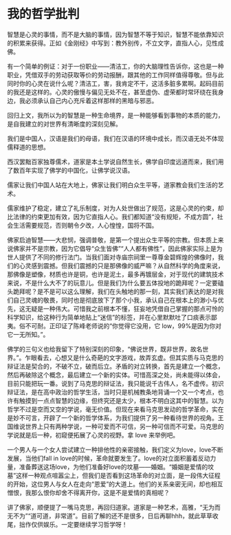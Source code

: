 # 我的哲学批判

智慧是心灵的事情，而不是大脑的事情，因为智慧不等于知识，智慧不能依靠知识的积累来获得。正如《金刚经》中写到：教外别传，不立文字，直指人心，见性成佛。

有一个简单的例证：对于一份职业——清洁工，你的大脑理性告诉你，这也是一种职业，凭借双手的劳动获取等价的劳动报酬，跟其他的工作同样值得尊敬。但与此同时你的心灵在说什么呢？清洁工，害，我肯定不干，这活多脏多累啊。起码目前的我还是这样的。心灵的傲慢与偏见无处不在，甚至虚伪、虚荣都时常环绕在我身边，我必须承认自己内心充斥着这样那样的黑暗与邪恶。

回归上文，我所以为的智慧是一种生命境界，是一种能够看到事物的本质的能力，是自我建立的对世界有清晰度的深刻见解。

我们是中国人，汉语是我们的母语，我们在汉语的环境中成长，而汉语无处不体现儒释道的思想。

西汉罢黜百家独尊儒术，道家是本土学说自然生长，佛学自印度远道而来，我们用了数百年实现了佛学的中国化，让佛学说汉语。

儒家让我们中国人站在大地上，佛家让我们明白众生平等，道家教会我们生活的艺术。

儒家维护了稳定，建立了礼乐制度，对为人处世做出了规范，这是心灵的约束，却比法律的约束更加有效，因为它直指人心。我们都知道“没有规矩，不成方圆”，社会生活需要规范，否则朝令夕改，人心惶惶，国将不国。

佛家启迪智慧——大悲悯，强调普敬，是第一个提出众生平等的宗教。但本质上来说佛家并不是宗教，因为它倡导“众生皆佛”“人人都有佛性”，因此佛家实际上是为世人提供了不同的修行法门。当我们面对寺庙宗祠里一尊尊金碧辉煌的佛像时，我们的心灵感到震撼。但我们震撼的只是那佛像的威严嘛？从自然科学的角度来说，那佛像是塑像，材质也许是铜，也许是泥土，最多再镀层金，对于现代的建筑技术来说，不是什么大不了的玩意儿。但是我们为什么要五体投地的跪拜呢？一定要磕头跪拜呢？是不是可以这么理解，我们在头触地的那一刻，其实我们表达的是对我们自己灵魂的敬畏，同时也是彻底放下了那个小我，承认自己在根本上的渺小与优先，这无疑是一种伟大。可惜我之前根本不懂，狂妄地凭借自己掌握的那点可怜的科学知识，给这种行为简单地贴上“迷信”的标签，并在心里默默吐了口痰表示鄙夷。俗不可耐。正印证了陈峰老师说的“你觉得它没用，它 low，99%是因为你对它一无所知。”。

佛学的三句义也给我留下了特别深刻的印象，“佛说世界，既非世界，故名世界。”。乍眼看去，心想又是什么奇葩的文字游戏，故弄玄虚。但其实质与马克思的辩证法是契合的，不破不立，破而后立。矛盾的对立转换，首先是建立一个概念，然后再破除这个概念，最后建立一个新的实体。可惜高深之处，尚未能得以体会，目前只能把玩一番。说到了马克思的辩证法，我只能说千古伟人，名不虚传。初识辩证法，是在高中政治的哲学生活，当时只是机械教条地背诵一个又一个考点，也许有触摸到一点点智慧的边缘，但终究还是太少，根本不明白这其中的智慧。以为哲学不过是空而又空的学说，毫无价值。但现在来看马克思发动的哲学革命，实在是妙不可言，开辟了一个新的哲学体系，为我们提供了另一种看待世界的视角。王国维说世界上只有两种学说，一种可爱而不可信，另一种可信而不可爱。马克思的学说就是后一种，初窥便拓展了心灵的视野。拿 love 来举例吧。

一个男人与一个女人尝试建立一种排他性的亲密接触，我们定义为love，love不断发展，当他们fall in love的时候，革命就要发生了。love的对立面积蓄着反动力量，准备葬送这场love，为他们准备好love的坟墓——婚姻。“婚姻是爱情的坟墓”这样一种观点喧嚣尘上，但我们是否看到这场革命的对立面，是一段伟大征程的开始，这位男人与女人在走向“恩爱”的大道上。他们的关系亲密无间，却也相互憎恨，我那么恨你却舍不得离开你，这是不是爱情的真相呢？

讲了佛家，顺便提了一嘴马克思，再回归道家。道家是一种艺术，高雅，“无为而无不为”“道可道，非常道”。目前了解的还不是很多，日后再聊hhh，就此草草收尾，拙作仅供娱乐。一定要继续学习哲学呀！
